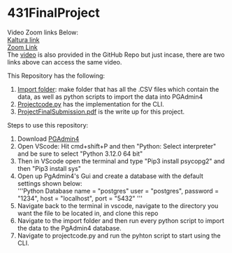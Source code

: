 # 431FinalProject

Video Zoom links Below: <br />
[Kaltura link](https://psu.mediaspace.kaltura.com/media/Project+Walkthrough/1_0er49csg) <br />
[Zoom Link](https://psu.zoom.us/rec/share/9Q6dqful8NTrplOTMqHcKamoAilMGmDnkylEDk3UZXPqBharq8sDdX0b-wcFjiZA.XPAaMD5ewmaSuqzF?startTime=1714009512000) <br />
The [video](https://github.com/shivpvtel/431FinalProject/blob/main/Project%20Walkthrough-2.mp4) is also provided in the GitHub Repo but just incase, there are two links above can access the same video. <br />


This Repository has the following:<br />
  1) [Import folder](https://github.com/shivpvtel/431FinalProject/tree/main/imports): make folder that has all the .CSV files which contain the data, as well as python scripts to import the data into PGAdmin4<br />
  2) [Projectcode.py](https://github.com/shivpvtel/431FinalProject/blob/main/projectcode.py) has the implementation for the CLI.<br />
  3) [ProjectFinalSubmission.pdf](https://github.com/shivpvtel/431FinalProject/blob/main/ProjectFinalSubmission.pdf) is the write up for this project.<br />


Steps to use this repository:<br />
  1) Download [PGAdmin4](https://www.pgadmin.org/download/)<br />
  2) Open VScode: Hit cmd+shift+P and then "Python: Select interpreter" and be sure to select "Python 3.12.0 64 bit"<br />
  3) Then in VScode open the terminal and type "Pip3 install psycopg2" and then "Pip3 install sys"<br />
  4) Open up PgAdmin4's Gui and create a database with the default settings shown below:<br />
'''Python
    Database name = "postgres"
    user = "postgres",
    password = "1234",
    host = "localhost",
    port = "5432"
'''
  5) Navigate back to the terminal in vscode, navigate to the directory you want the file to be located in, and clone this repo<br />
  6) Navigate to the import folder and then run every python script to import the data to the PgAdmin4 database.<br />
  7) Navigate to projectcode.py and run the pyhton script to start using the CLI.<br />
